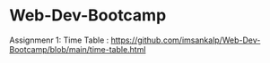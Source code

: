 # Web-Dev-Bootcamp
Assignmenr 1:
Time Table : https://github.com/imsankalp/Web-Dev-Bootcamp/blob/main/time-table.html
